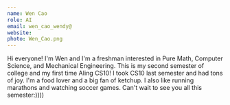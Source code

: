 ```yaml
---
name: Wen Cao
role: AI
email: wen_cao_wendy@
website: 
photo: Wen_Cao.png
---
```

Hi everyone! I'm Wen and I'm a freshman interested in Pure Math, Computer Science, and Mechanical Engineering. This is my second semester of college and my first time AIing CS10! I took CS10 last semester and had tons of joy. I'm a food lover and a big fan of ketchup. I also like running marathons and watching soccer games. Can't wait to see you all this semester:))))
